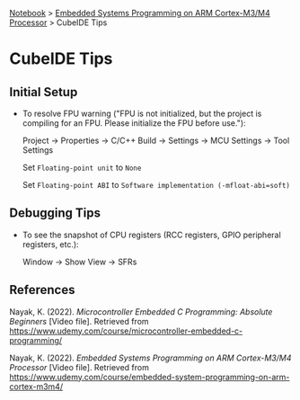 <a href="../">Notebook</a> > <a href="./">Embedded Systems Programming on ARM Cortex-M3/M4 Processor</a> > CubeIDE Tips

# CubeIDE Tips



## Initial Setup

* To resolve FPU warning ("FPU is not initialized, but the project is compiling for an FPU. Please initialize the FPU before use."):

  Project $\to$ Properties $\to$ C/C++ Build $\to$ Settings $\to$ MCU Settings $\to$ Tool Settings

  Set `Floating-point unit` to `None`

  Set `Floating-point ABI` to `Software implementation (-mfloat-abi=soft)`



## Debugging Tips

* To see the snapshot of CPU registers (RCC registers, GPIO peripheral registers, etc.):

  Window $\to$ Show View $\to$ SFRs





## References

Nayak, K. (2022). *Microcontroller Embedded C Programming: Absolute Beginners* [Video file]. Retrieved from  https://www.udemy.com/course/microcontroller-embedded-c-programming/

Nayak, K. (2022). *Embedded Systems Programming on ARM Cortex-M3/M4 Processor* [Video file]. Retrieved from  https://www.udemy.com/course/embedded-system-programming-on-arm-cortex-m3m4/
